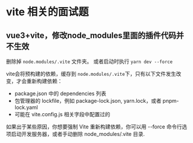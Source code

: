 # vite 相关的面试题

## vue3+vite，修改node_modules里面的插件代码并不生效

删除掉 `node.modules/.vite` 文件夹。 或者启动时执行 `yarn dev --force`

vite会将预构建的依赖，缓存到 `node.modules/.vite`下，只有以下文件发生改变，才会重新构建依赖：

+ package.json 中的 dependencies 列表
+ 包管理器的 lockfile，例如 package-lock.json, yarn.lock，或者 pnpm-lock.yaml
+ 可能在 vite.config.js 相关字段中配置过的

如果出于某些原因，你想要强制 Vite 重新构建依赖，你可以用 --force 命令行选项启动开发服务器，或者手动删除 node_modules/.vite 目录.
